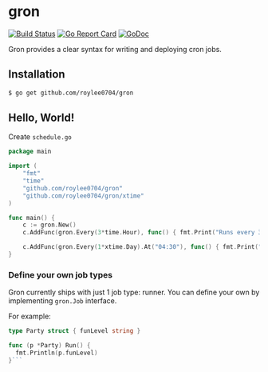 # gron
[![Build Status](https://semaphoreci.com/api/v1/roylee0704/gron/branches/master/badge.svg)](https://semaphoreci.com/roylee0704/gron)
[![Go Report Card](https://goreportcard.com/badge/github.com/roylee0704/gron)](https://goreportcard.com/report/github.com/roylee0704/gron)
[![GoDoc](https://godoc.org/github.com/roylee0704/gron?status.svg)](https://godoc.org/github.com/roylee0704/gron)

Gron provides a clear syntax for writing and deploying cron jobs.

## Installation

```sh
$ go get github.com/roylee0704/gron
```

## Hello, World!
Create `schedule.go`

```go
package main

import (
	"fmt"
	"time"
	"github.com/roylee0704/gron"
	"github.com/roylee0704/gron/xtime"
)

func main() {
	c := gron.New()
	c.AddFunc(gron.Every(3*time.Hour), func() { fmt.Print("Runs every 3 hour") })

	c.AddFunc(gron.Every(1*xtime.Day).At("04:30"), func() { fmt.Print("Runs at 4:30 in the morning")})
}
```

### Define your own job types
Gron currently ships with just 1 job type: runner. You can define your own by implementing `gron.Job` interface.


For example:

```go
type Party struct { funLevel string }

func (p *Party) Run() {
  fmt.Println(p.funLevel)
}```
